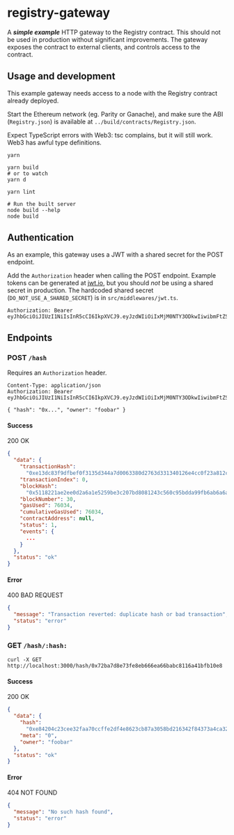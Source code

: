 # registry-gateway

A ***simple example*** HTTP gateway to the Registry contract. This should not be used in production without significant improvements. The gateway exposes the contract to external clients, and controls access to the contract.

## Usage and development

This example gateway needs access to a node with the Registry contract already deployed.

Start the Ethereum network (eg. Parity or Ganache), and make sure the ABI (`Registry.json`) is available at `../build/contracts/Registry.json`.

Expect TypeScript errors with Web3: tsc complains, but it will still work. Web3 has awful type definitions.

```
yarn

yarn build
# or to watch
yarn d

yarn lint

# Run the built server
node build --help
node build
```

## Authentication

As an example, this gateway uses a JWT with a shared secret for the POST endpoint.

Add the `Authorization` header when calling the POST endpoint. Example tokens can be generated at [jwt.io](https://jwt.io), but you should _not_ be using a shared secret in production. The hardcoded shared secret (`DO_NOT_USE_A_SHARED_SECRET`) is in `src/middlewares/jwt.ts`.

```
Authorization: Bearer eyJhbGciOiJIUzI1NiIsInR5cCI6IkpXVCJ9.eyJzdWIiOiIxMjM0NTY3ODkwIiwibmFtZSI6IkpvaG4gRG9lIiwiaWF0IjoxNTE2MjM5MDIyfQ.2YjpwOJwv3SJ32kOeBqki0ee4UardV7SvPehZHW7MXw
```

## Endpoints

### POST `/hash`

Requires an `Authorization` header.

```
Content-Type: application/json
Authorization: Bearer eyJhbGciOiJIUzI1NiIsInR5cCI6IkpXVCJ9.eyJzdWIiOiIxMjM0NTY3ODkwIiwibmFtZSI6IkpvaG4gRG9lIiwiaWF0IjoxNTE2MjM5MDIyfQ.2YjpwOJwv3SJ32kOeBqki0ee4UardV7SvPehZHW7MXw

{ "hash": "0x...", "owner": "foobar" }
```

#### Success

200 OK

```json
{
  "data": {
    "transactionHash":
      "0xe13dc83f9dfbef0f3135d344a7d0063380d2763d331340126e4cc0f23a812cdb",
    "transactionIndex": 0,
    "blockHash":
      "0x5118221ae2ee0d2a6a1e5259be3c207bd8081243c560c95bdda99fb6ab6a6a11",
    "blockNumber": 30,
    "gasUsed": 76034,
    "cumulativeGasUsed": 76034,
    "contractAddress": null,
    "status": 1,
    "events": {
      ...
    }
  },
  "status": "ok"
}
```

#### Error

400 BAD REQUEST

```json
{
  "message": "Transaction reverted: duplicate hash or bad transaction",
  "status": "error"
}
```

### GET `/hash/:hash:`

```
curl -X GET http://localhost:3000/hash/0x72ba7d8e73fe8eb666ea66babc8116a41bfb10e8
```

#### Success

200 OK

```json
{
  "data": {
    "hash":
      "0xe84204c23cee32faa70ccffe2df4e8623cb87a3058bd216342f84373a4ca325d",
    "meta": "0",
    "owner": "foobar"
  },
  "status": "ok"
}
```

#### Error

404 NOT FOUND

```json
{
  "message": "No such hash found",
  "status": "error"
}
```
